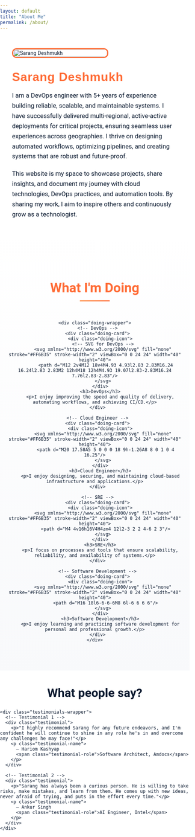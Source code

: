 ```yaml
---
layout: default
title: "About Me"
permalink: /about/
---
```


<div class="about-page">

  <!-- Photo -->
  <div class="about-photo">
    <img src="{{ '/assets/images/photo.png' | relative_url }}" alt="Sarang Deshmukh">
  </div>




<script>
/*
  Behavior:
  - Inserts a privacy-enhanced YouTube iframe that autoplay=1, loop=1, muted=1, playsinline=1
  - If user clicks Unmute, the iframe is replaced by a non-muted autoplaying iframe (browser may require user interaction)
*/
(function () {
  const container = document.getElementById('yt-player');
  if (!container) return; // guard if the container doesn't exist on this page
  const vid = container.dataset && container.dataset.videoId;
  if (!vid) return;
  const unmuteBtn = document.getElementById('unmute-btn');

  // Build iframe URL that autoplay & loop (loop needs playlist=VIDEO_ID)
  function buildSrc({ mute = true } = {}) {
    const params = new URLSearchParams({
      rel: 0,
      modestbranding: 1,
      autoplay: 1,
      loop: 1,
      playlist: vid,
      playsinline: 1,
    });
    if (mute) params.set('mute', '1');
    return `https://www.youtube-nocookie.com/embed/${vid}?${params.toString()}`;
  }

  // insert iframe
  function insertIframe({ mute = true } = {}) {
    const iframe = document.createElement('iframe');
    iframe.src = buildSrc({ mute });
    iframe.title = 'YouTube video player';
    iframe.setAttribute('frameborder', '0');
    iframe.setAttribute('allow', 'accelerometer; autoplay; clipboard-write; encrypted-media; gyroscope; picture-in-picture; web-share; fullscreen');
    iframe.allowFullscreen = true;
    iframe.loading = 'lazy';
    iframe.style.width = '100%';
    iframe.style.height = '100%';
    // clear container and append
    container.innerHTML = '';
    container.appendChild(iframe);
  }

  // initial muted autoplay insert
  insertIframe({ mute: true });

  // Unmute button: user interaction required to enable sound.
  if (unmuteBtn) {
    unmuteBtn.addEventListener('click', function () {
      // replace iframe with one that has mute=0; since this is a user gesture, autoplay with sound should start.
      insertIframe({ mute: false });

      // hide the button once unmuted
      unmuteBtn.style.display = 'none';
    }, { once: true });
  }

  // Optional: hide unmute button on small screens if you don't want it visible
  // if (window.matchMedia && window.matchMedia('(max-width:420px)').matches) { unmuteBtn.style.display = 'none'; }
})();
</script>



  <!-- Bio -->
  <div class="about-bio">
    <h2>Sarang Deshmukh</h2>
    <p>
      I am a DevOps engineer with 5+ years of experience building reliable, scalable, and maintainable systems. I have successfully delivered multi-regional, active-active deployments for critical projects, ensuring seamless user experiences across geographies. I thrive on designing automated workflows, optimizing pipelines, and creating systems that are robust and future-proof.
    </p>
    <p>
      This website is my space to showcase projects, share insights, and document my journey with cloud technologies, DevOps practices, and automation tools. By sharing my work, I aim to inspire others and continuously grow as a technologist.
    </p>
  </div>
</div>

<!-- ================== WHAT I'M DOING SECTION (MODERN) ================== -->
<section class="doing-section">
  <div class="container">
    <h2 class="doing-heading">What I'm Doing</h2>

    <div class="doing-wrapper">
      <!-- DevOps -->
      <div class="doing-card">
        <div class="doing-icon">
          <!-- SVG for DevOps -->
          <svg xmlns="http://www.w3.org/2000/svg" fill="none" stroke="#FF6B35" stroke-width="2" viewBox="0 0 24 24" width="40" height="40">
            <path d="M12 2v4M12 18v4M4.93 4.93l2.83 2.83M16.24 16.24l2.83 2.83M2 12h4M18 12h4M4.93 19.07l2.83-2.83M16.24 7.76l2.83-2.83"/>
          </svg>
        </div>
        <h3>DevOps</h3>
        <p>I enjoy improving the speed and quality of delivery, automating workflows, and achieving CI/CD.</p>
      </div>

      <!-- Cloud Engineer -->
      <div class="doing-card">
        <div class="doing-icon">
          <svg xmlns="http://www.w3.org/2000/svg" fill="none" stroke="#FF6B35" stroke-width="2" viewBox="0 0 24 24" width="40" height="40">
            <path d="M20 17.58A5 5 0 0 0 18 9h-1.26A8 8 0 1 0 4 16.25"/>
          </svg>
        </div>
        <h3>Cloud Engineer</h3>
        <p>I enjoy designing, securing, and maintaining cloud-based infrastructure and applications.</p>
      </div>

      <!-- SRE -->
      <div class="doing-card">
        <div class="doing-icon">
          <svg xmlns="http://www.w3.org/2000/svg" fill="none" stroke="#FF6B35" stroke-width="2" viewBox="0 0 24 24" width="40" height="40">
            <path d="M4 4v16h16V4H4zm4 12l2-3 2 2 4-6 2 3"/>
          </svg>
        </div>
        <h3>SRE</h3>
        <p>I focus on processes and tools that ensure scalability, reliability, and availability of systems.</p>
      </div>

      <!-- Software Development -->
      <div class="doing-card">
        <div class="doing-icon">
          <svg xmlns="http://www.w3.org/2000/svg" fill="none" stroke="#FF6B35" stroke-width="2" viewBox="0 0 24 24" width="40" height="40">
            <path d="M16 18l6-6-6-6M8 6l-6 6 6 6"/>
          </svg>
        </div>
        <h3>Software Development</h3>
        <p>I enjoy learning and practicing software development for personal and professional growth.</p>
      </div>
    </div>
  </div>
</section>

<!-- ================== Testimonials Section ================== -->
<section class="testimonials-section">
  <div class="container">
    <h2 class="testimonials-heading">What people say?</h2>

    <div class="testimonials-wrapper">
      <!-- Testimonial 1 -->
      <div class="testimonial">
        <p>"I highly recommend Sarang for any future endeavors, and I'm confident he will continue to shine in any role he's in and overcome any challenges he may face!"</p>
        <p class="testimonial-name">
          – Hariom Kashyap
          <span class="testimonial-role">Software Architect, Amdocs</span>
        </p>
      </div>

      <!-- Testimonial 2 -->
      <div class="testimonial">
        <p>"Sarang has always been a curious person. He is willing to take risks, make mistakes, and learn from them. He comes up with new ideas, never afraid of trying, and puts in the effort every time."</p>
        <p class="testimonial-name">
          – Ankur Singh
          <span class="testimonial-role">AI Engineer, Intel</span>
        </p>
      </div>
    </div>
  </div>
</section>

<style>
/* ================== FORCE FULL PAGE BACKGROUND ================== */
html, body {
  background-color: #FFFFFF;
  color: #0A192F;
  margin: 0;
  padding: 0;
  font-family: 'Roboto', sans-serif;
  box-sizing: border-box;
}

/* ================== ABOUT PAGE ================== */
.about-page {
  display: flex;
  flex-wrap: wrap;
  align-items: center;
  gap: 2rem;
  padding: 2rem 2rem 2rem 2rem;
  background: #FFFFFF;
  color: #0A192F;
}

/* Photo */
.about-photo {
  flex: 0 0 250px;
}
.about-photo img {
  width: 100%;
  border-radius: 12px;
  border: 3px solid #FF6B35;
  transition: transform 0.3s ease, box-shadow 0.3s ease;
}

/* Bio */
.about-bio {
  flex: 1 1 500px;
  font-size: 1.05rem;
}
.about-bio h2 {
  font-family: 'Rubik', sans-serif;
  font-size: 2rem;
  color: #FF6B35;
  margin: 0 0 0.5rem;
  letter-spacing: 1px;
}
.about-bio p {
  line-height: 1.6;
  margin-bottom: 1.2rem;
}
.about-bio a {
  color: #FFFFFF;
  text-decoration: none;
  font-weight: 500;
  border-radius: 6px;
  background: linear-gradient(135deg, #FF8C42 0%, #FF6B35 100%);
  padding: 0.6rem 1.2rem;
  display: inline-block;
  transition: background-color 0.3s ease;
  box-shadow: 0 2px 6px rgba(0,0,0,0.2);
}
.about-bio a:hover {
  background: linear-gradient(135deg, #FF6B35 0%, #FF8C42 100%);
}

/* ================== MODERNIZED WHAT I'M DOING SECTION ================== */
.doing-section {
  background: linear-gradient(180deg, #FFFFFF 0%, #F8F9FB 100%);
  color: #0A192F;
  padding: 60px 20px;
  text-align: center;
  margin-top: 0 !important;
}

.doing-heading {
  font-size: 2.2rem;
  color: #FF6B35;
  font-weight: 600;
  margin-bottom: 50px;
  position: relative;
}

.doing-heading::after {
  content: "";
  display: block;
  width: 80px;
  height: 3px;
  background: linear-gradient(90deg, #FF8C42, #FF6B35);
  margin: 12px auto 0;
  border-radius: 3px;
}

.doing-wrapper {
  display: flex;
  flex-wrap: wrap;
  justify-content: center;
  gap: 25px;
}

.doing-card {
  background: rgba(255, 255, 255, 0.85);
  backdrop-filter: blur(10px);
  border-radius: 16px;
  border: 1px solid rgba(255, 107, 53, 0.2);
  padding: 30px 24px;
  width: 270px;
  text-align: center;
  box-shadow: 0 8px 24px rgba(0, 0, 0, 0.08);
  transition: all 0.35s ease;
  position: relative;
  overflow: hidden;
}

.doing-card::before {
  content: "";
  position: absolute;
  inset: 0;
  background: linear-gradient(135deg, rgba(255, 107, 53, 0.05), rgba(255, 140, 66, 0.05));
  opacity: 0;
  transition: opacity 0.3s ease;
  border-radius: inherit;
}

.doing-card:hover::before {
  opacity: 1;
}

.doing-card:hover {
  transform: translateY(-6px);
  box-shadow: 0 10px 28px rgba(255, 107, 53, 0.25);
  border-color: rgba(255, 107, 53, 0.5);
}

.doing-icon {
  background: rgba(255, 107, 53, 0.1);
  width: 70px;
  height: 70px;
  margin: 0 auto 15px;
  border-radius: 50%;
  display: flex;
  align-items: center;
  justify-content: center;
}

.doing-card h3 {
  margin: 12px 0 8px;
  color: #FF6B35;
  font-size: 1.25rem;
  font-weight: 600;
}

.doing-card p {
  font-size: 0.95rem;
  line-height: 1.5;
  color: #0A192F;
  opacity: 0.9;
}

/* ================== TESTIMONIALS ================== */
.testimonials-section {
  background-color: #fff;
  padding: 40px 0;
}

.testimonials-heading {
  color: #0A192F;
  font-size: 2rem;
  text-align: center;
  margin: 0 0 25px 0;
}

.testimonials-wrapper {
  display: flex;
  flex-wrap: wrap;
  justify-content: center;
  gap: 10px;
  padding: 0 20px;
  margin-bottom: 0;
}

.testimonial {
  background-color: #FF6B35;
  color: #FFFFFF !important;
  border-radius: 12px;
  padding: 30px 30px;
  box-shadow: 0 4px 15px rgba(0,0,0,0.2);
  flex: 0 1 360px;
  max-width: 360px;
  margin: 10px;
  transition: transform 0.3s ease, box-shadow 0.3s ease;
  border: none;
  position: relative;
  overflow: hidden;
}

.testimonial p {
  margin-bottom: 15px;
  color: #FFFFFF !important;
}

.testimonial-name {
  font-weight: bold;
  color: #FFFFFF !important;
  margin-top: 10px;
}

.testimonial-role {
  display: block;
  font-style: italic;
  color: #EFF6FF !important;
  margin-top: 3px;
}

/* Hover effect */
.testimonial:hover {
  transform: translateY(-5px);
  box-shadow: 0 8px 25px rgba(0,0,0,0.3);
}

/* ================== RESPONSIVE ================== */
@media (max-width: 768px) {
  .about-page {
    flex-direction: column;
    align-items: flex-start;
  }
  .about-photo {
    flex: 0 0 150px;
    margin-bottom: 0rem;
  }
  .about-bio {
    text-align: left;
  }
  .doing-wrapper {
    flex-direction: column;
    align-items: center;
  }
  
  .doing-card {
    width: 90%;
  }
  .testimonials-wrapper {
    flex-direction: column;
    gap: 20px;
  }
  .testimonial {
    max-width: 90%;
    padding: 20px;
    margin: 0 auto;
  }
}

@media (max-width: 480px) {
  .testimonials-wrapper {
    width: 100%;
    padding: 0;
    flex-direction: column;
    align-items: center;
  }

  .testimonial {
    width: 95% !important;
    max-width: 320px !important;
    padding: 14px 16px;
    margin: 12px 0;
    font-size: 1.3rem;
    line-height: 1.5;
    text-align: left;
  }

  .testimonial p {
    margin-bottom: 10px;
  }

  .testimonial-name {
    font-size: 0.95rem;
    margin-top: 8px;
  }

  .testimonial-role {
    font-size: 0.85rem;
  }
}

@media (max-width: 768px) {
  .doing-heading {
    margin-bottom: 25px !important; /* reduce gap below heading on mobile */
  }
}

</style>
